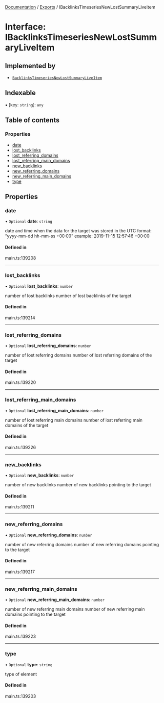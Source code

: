 [Documentation](../README.md) / [Exports](../modules.md) / IBacklinksTimeseriesNewLostSummaryLiveItem

# Interface: IBacklinksTimeseriesNewLostSummaryLiveItem

## Implemented by

- [`BacklinksTimeseriesNewLostSummaryLiveItem`](../classes/BacklinksTimeseriesNewLostSummaryLiveItem.md)

## Indexable

▪ [key: `string`]: `any`

## Table of contents

### Properties

- [date](IBacklinksTimeseriesNewLostSummaryLiveItem.md#date)
- [lost\_backlinks](IBacklinksTimeseriesNewLostSummaryLiveItem.md#lost_backlinks)
- [lost\_referring\_domains](IBacklinksTimeseriesNewLostSummaryLiveItem.md#lost_referring_domains)
- [lost\_referring\_main\_domains](IBacklinksTimeseriesNewLostSummaryLiveItem.md#lost_referring_main_domains)
- [new\_backlinks](IBacklinksTimeseriesNewLostSummaryLiveItem.md#new_backlinks)
- [new\_referring\_domains](IBacklinksTimeseriesNewLostSummaryLiveItem.md#new_referring_domains)
- [new\_referring\_main\_domains](IBacklinksTimeseriesNewLostSummaryLiveItem.md#new_referring_main_domains)
- [type](IBacklinksTimeseriesNewLostSummaryLiveItem.md#type)

## Properties

### date

• `Optional` **date**: `string`

date and time when the data for the target was stored
in the UTC format: “yyyy-mm-dd hh-mm-ss +00:00”
example:
2019-11-15 12:57:46 +00:00

#### Defined in

main.ts:139208

___

### lost\_backlinks

• `Optional` **lost\_backlinks**: `number`

number of lost backlinks
number of lost backlinks of the target

#### Defined in

main.ts:139214

___

### lost\_referring\_domains

• `Optional` **lost\_referring\_domains**: `number`

number of lost referring domains
number of lost referring domains of the target

#### Defined in

main.ts:139220

___

### lost\_referring\_main\_domains

• `Optional` **lost\_referring\_main\_domains**: `number`

number of lost referring main domains
number of lost referring main domains of the target

#### Defined in

main.ts:139226

___

### new\_backlinks

• `Optional` **new\_backlinks**: `number`

number of new backlinks
number of new backlinks pointing to the target

#### Defined in

main.ts:139211

___

### new\_referring\_domains

• `Optional` **new\_referring\_domains**: `number`

number of new referring domains
number of new referring domains pointing to the target

#### Defined in

main.ts:139217

___

### new\_referring\_main\_domains

• `Optional` **new\_referring\_main\_domains**: `number`

number of new referring main domains
number of new referring main domains pointing to the target

#### Defined in

main.ts:139223

___

### type

• `Optional` **type**: `string`

type of element

#### Defined in

main.ts:139203
